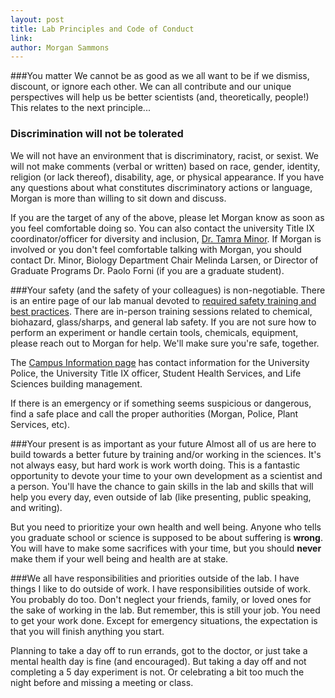```yaml
---
layout: post
title: Lab Principles and Code of Conduct
link: 
author: Morgan Sammons
---
```

###You matter
We cannot be as good as we all want to be if we dismiss, discount, or ignore each other. We can all contribute and our unique perspectives will help us be better scientists (and, theoretically, people!) This relates to the next principle...

### Discrimination will not be tolerated
We will not have an environment that is discriminatory, racist, or sexist. We will not make comments (verbal or written) based on race, gender, identity, religion (or lack thereof), disability, age, or physical appearance. If you have any questions about what constitutes discriminatory actions or language, Morgan is more than willing to sit down and discuss. 

If you are the target of any of the above, please let Morgan know as soon as you feel comfortable doing so. You can also contact the university Title IX coordinator/officer for diversity and inclusion, [Dr. Tamra Minor](mailto:tminor@albany.edu). If Morgan is involved or you don't feel comfortable talking with Morgan, you should contact Dr. Minor, Biology Department Chair Melinda Larsen, or Director of Graduate Programs Dr. Paolo Forni (if you are a graduate student).  


###Your safety (and the safety of your colleagues) is non-negotiable. 
There is an entire page of our lab manual devoted to [required safety training and best practices](/labmanual/biohazard). There are in-person training sessions related to chemical, biohazard, glass/sharps, and general lab safety. If you are not sure how to perform an experiment or handle certain tools, chemicals, equipment, please reach out to Morgan for help. We'll make sure you're safe, together. 

The [Campus Information page](/labmanual/campus_resources/) has contact information for the University Police, the University Title IX officer, Student Health Services, and Life Sciences building management. 

If there is an emergency or if something seems suspicious or dangerous, find a safe place and call the proper authorities (Morgan, Police, Plant Services, etc). 

###Your present is as important as your future
Almost all of us are here to build towards a better future by training and/or working in the sciences. It's not always easy, but hard work is work worth doing. This is a fantastic opportunity to devote your time to your own development as a scientist and a person. You'll have the chance to gain skills in the lab and skills that will help you every day, even outside of lab (like presenting, public speaking, and writing). 

But you need to prioritize your own health and well being. Anyone who tells you graduate school or science is supposed to be about suffering is **wrong**. You will have to make some sacrifices with your time, but you should **never** make them if your well being and health are at stake. 


###We all have responsibilities and priorities outside of the lab. 
I have things I like to do outside of work. I have responsibilities outside of work. You probably do too. Don't neglect your friends, family, or loved ones for the sake of working in the lab. But remember, this is still your job. You need to get your work done. Except for emergency situations, the expectation is that you will finish anything you start. 

Planning to take a day off to run errands, got to the doctor, or just take a mental health day is fine (and encouraged). But taking a day off and not completing a 5 day experiment is not. Or celebrating a bit too much the night before and missing a meeting or class. 

 



